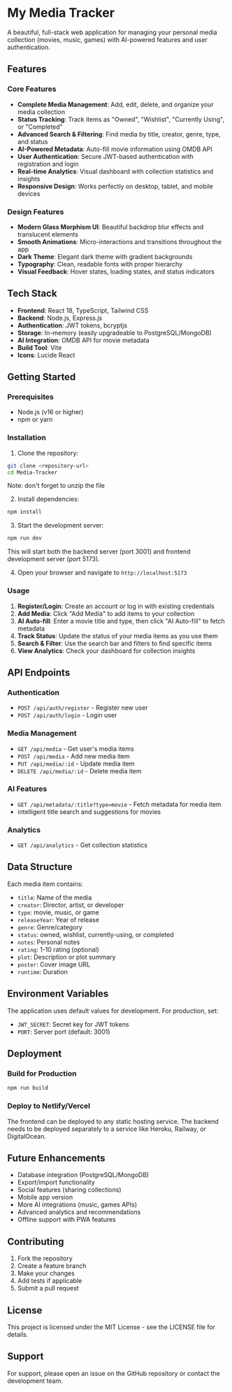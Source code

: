 # My Media Tracker

A beautiful, full-stack web application for managing your personal media collection (movies, music, games) with AI-powered features and user authentication.

## Features

### Core Features
- **Complete Media Management**: Add, edit, delete, and organize your media collection
- **Status Tracking**: Track items as "Owned", "Wishlist", "Currently Using", or "Completed"
- **Advanced Search & Filtering**: Find media by title, creator, genre, type, and status
- **AI-Powered Metadata**: Auto-fill movie information using OMDB API
- **User Authentication**: Secure JWT-based authentication with registration and login
- **Real-time Analytics**: Visual dashboard with collection statistics and insights
- **Responsive Design**: Works perfectly on desktop, tablet, and mobile devices

### Design Features
- **Modern Glass Morphism UI**: Beautiful backdrop blur effects and translucent elements
- **Smooth Animations**: Micro-interactions and transitions throughout the app
- **Dark Theme**: Elegant dark theme with gradient backgrounds
- **Typography**: Clean, readable fonts with proper hierarchy
- **Visual Feedback**: Hover states, loading states, and status indicators

## Tech Stack

- **Frontend**: React 18, TypeScript, Tailwind CSS
- **Backend**: Node.js, Express.js
- **Authentication**: JWT tokens, bcryptjs
- **Storage**: In-memory (easily upgradeable to PostgreSQL/MongoDB)
- **AI Integration**: OMDB API for movie metadata
- **Build Tool**: Vite
- **Icons**: Lucide React

## Getting Started

### Prerequisites
- Node.js (v16 or higher)
- npm or yarn

### Installation

1. Clone the repository:
```bash
git clone <repository-url>
cd Media-Tracker
```
Note: don't forget to unzip the file

2. Install dependencies:
```bash
npm install
```

3. Start the development server:
```bash
npm run dev
```

This will start both the backend server (port 3001) and frontend development server (port 5173).

4. Open your browser and navigate to `http://localhost:5173`

### Usage

1. **Register/Login**: Create an account or log in with existing credentials
2. **Add Media**: Click "Add Media" to add items to your collection
3. **AI Auto-fill**: Enter a movie title and type, then click "AI Auto-fill" to fetch metadata
4. **Track Status**: Update the status of your media items as you use them
5. **Search & Filter**: Use the search bar and filters to find specific items
6. **View Analytics**: Check your dashboard for collection insights

## API Endpoints

### Authentication
- `POST /api/auth/register` - Register new user
- `POST /api/auth/login` - Login user

### Media Management
- `GET /api/media` - Get user's media items
- `POST /api/media` - Add new media item
- `PUT /api/media/:id` - Update media item
- `DELETE /api/media/:id` - Delete media item

### AI Features
- `GET /api/metadata/:title?type=movie` - Fetch metadata for media item
-  intelligent title search and suggestions for movies

### Analytics
- `GET /api/analytics` - Get collection statistics

## Data Structure

Each media item contains:
- `title`: Name of the media
- `creator`: Director, artist, or developer
- `type`: movie, music, or game
- `releaseYear`: Year of release
- `genre`: Genre/category
- `status`: owned, wishlist, currently-using, or completed
- `notes`: Personal notes
- `rating`: 1-10 rating (optional)
- `plot`: Description or plot summary
- `poster`: Cover image URL
- `runtime`: Duration

## Environment Variables

The application uses default values for development. For production, set:
- `JWT_SECRET`: Secret key for JWT tokens
- `PORT`: Server port (default: 3001)

## Deployment

### Build for Production
```bash
npm run build
```

### Deploy to Netlify/Vercel
The frontend can be deployed to any static hosting service. The backend needs to be deployed separately to a service like Heroku, Railway, or DigitalOcean.

## Future Enhancements

- Database integration (PostgreSQL/MongoDB)
- Export/import functionality
- Social features (sharing collections)
- Mobile app version
- More AI integrations (music, games APIs)
- Advanced analytics and recommendations
- Offline support with PWA features

## Contributing

1. Fork the repository
2. Create a feature branch
3. Make your changes
4. Add tests if applicable
5. Submit a pull request

## License

This project is licensed under the MIT License - see the LICENSE file for details.

## Support

For support, please open an issue on the GitHub repository or contact the development team.